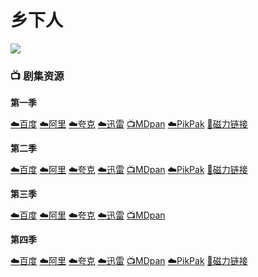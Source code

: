 # 乡下人
![](/image/乡下人.jpg)

### 📺 剧集资源

**第一季** <Badge type="warning" text="漫迪MDsub" />

[☁️百度](https://pan.baidu.com/s/1njvEsAxcdl-uLajGQRo_8g?pwd=k3b3)  [☁️阿里](https://www.aliyundrive.com/s/vroyo4HZe1h)  [☁️夸克](https://pan.quark.cn/s/defc516fab1d)  [☁️迅雷](https://pan.xunlei.com/s/VNnh8jRhuZa9f1p7PuoM3nQkA1?pwd=te4b#)  [📺MDpan](https://pan.mdsub.top/zh-CN/%E4%B9%A1%E4%B8%8B%E4%BA%BA)  [☁️PikPak](https://mypikpak.com/s/VNmW5DTmciWPdsGKQgqAAF47o1) [🧲磁力链接](magnet:?xt=urn:btih:b070177e22228427f1918548719650c9a5069e86)

**第二季** <Badge type="warning" text="漫迪MDsub" />

[☁️百度](https://pan.baidu.com/s/15nhuCJvcclRUdwOHDW4EHQ?pwd=43zV)  [☁️阿里](https://www.aliyundrive.com/s/j6bMsG6w2jz)  [☁️夸克](https://pan.quark.cn/s/6a0d30125e27)  [☁️迅雷](https://pan.xunlei.com/s/VNnh8rlncC5GDDjZ8yPqmk-lA1?pwd=ub6u#)  [📺MDpan](https://pan.mdsub.top/zh-CN/%E4%B9%A1%E4%B8%8B%E4%BA%BA)  [☁️PikPak](https://mypikpak.com/s/VNmW5DTmciWPdsGKQgqAAF47o1) [🧲磁力链接](magnet:?xt=urn:btih:b070177e22228427f1918548719650c9a5069e86)

**第三季** <Badge type="warning" text="漫迪MDsub" />

[☁️百度](https://pan.baidu.com/s/1sI97vAT2CJxjST2_2yHeFQ?pwd=scjv) [☁️阿里](https://www.alipan.com/s/T4kVp2wKfvP) [☁️夸克](https://pan.quark.cn/s/d9586ec5afb9) [☁️迅雷](https://pan.xunlei.com/s/VNtVOqaH-5H7PzGIvzgwXx8iA1?pwd=5ybp#) [📺MDpan](https://pan.mdsub.top/zh-CN/%E4%B9%A1%E4%B8%8B%E4%BA%BA/S3/)

**第四季** <Badge type="tip" text="甜饼字幕组译制" />

[☁️百度](https://pan.baidu.com/s/1cdTC4eSI2L7dBLQq-AqmeA?pwd=j88w)  [☁️阿里](https://www.aliyundrive.com/s/7TgFzr4L8Aj)  [☁️夸克](https://pan.quark.cn/s/77932d779842)  [☁️迅雷](https://pan.xunlei.com/s/VNnh8vqiig6iwEqUa6QdffSIA1?pwd=cz9b#)  [📺MDpan](https://pan.mdsub.top/zh-CN/%E4%B9%A1%E4%B8%8B%E4%BA%BA)  [☁️PikPak](https://mypikpak.com/s/VNmW5DTmciWPdsGKQgqAAF47o1) [🧲磁力链接](magnet:?xt=urn:btih:ff1a354e1389367ea0a40d1f2b6611ce0754cb77)